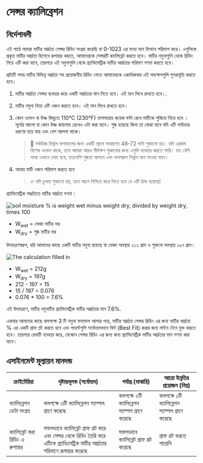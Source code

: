 # সেন্সর ক্যালিব্রেশন

## নির্দেশাবলী

এই পাঠে আমরা মাটির আর্দ্রতা সেন্সর রিডিং সংগ্রহ করেছি যা 0-1023 এর মধ্যে মান হিসাবে পরিমাপ করে। এগুলিকে প্রকৃত মাটির আর্দ্রতা হিসেবে রূপান্তর করতে, আমাদেরকে সেন্সরটি ক্যালিব্রেট করতে হবে। মাটির নমুনাগুলি থেকে রিডিং নিয়ে এটি করা যাবে, তারপরে এই নমুনাগুলি থেকে গ্র্যাভিমেট্রিক মাটির আর্দ্রতার পরিমাণ গণনা করতে হবে।

প্রতিটি সময় মাটির বিভিন্ন আর্দ্রতা সহ প্রয়োজনীয় রিডিং পেতে আমাদেরকে একাধিকবার এই পদক্ষেপগুলি পুনরাবৃত্তি করতে হবে।

1. মাটির আর্দ্রতা সেন্সর ব্যবহার করে একটি আর্দ্রতার মান নিতে হবে। এই মান লিখে রাখতে হবে।.

1. মাটির নমুনা নিয়ে এটি ওজন করতে হবে। এই মান লিখে রাখতে হবে।

1. কোন ওভেন বা উষ্ণ কিছুতে 110°C (230°F) তাপমাত্রায় কয়েক ঘন্টা রেখে মাটিকে শুকিয়ে নিতে হবে । সূর্যের আলো বা কোন উষ্ণ জায়গায় রেখেও এটা করা যাবে। শুষ্ক হয়েছে কিনা তা বোঝা যাবে যদি এটি পাউডার ধরণের হয়ে যায় এবং বেশ আলগা থাকে।

    > 💁 সর্বাধিক নির্ভুল ফলাফলের জন্য একটি ল্যাবে সাধারণত 48-72 ঘন্টা শুকানো হয়। যদি এরকম বিশেষ ওভেন থাকে, তবে আমরা আরও দীর্ঘক্ষণ শুকানোর জন্য এগুলি ব্যবহার করতে পারি। যত বেশি সময় এখানে দেয়া হবে, ততবেশি শুষ্কতা আসবে এবং ফলস্বরূপ নির্ভুল মান পাওয়া যাবে।

1. আবার মাটি ওজন পরিমাপ করতে হবে

    > 🔥 যদি চুলায় শুকানো হয়, তবে আগে নিশ্চিত করে নিতে হবে যে এটি ঠান্ড হয়েছে!

গ্র্যাভিমেট্রিক পদ্ধতিতে মাটির আর্দ্রতা গণনা :

![soil moisture % is weight wet minus weight dry, divided by weight dry, times 100](../../../images/gsm-calculation.png)

* W<sub>wet</sub> = ভেজা মাটির ভর
* W<sub>dry</sub> = শুষ্ক মাটির ভর

উদাহরণস্বরূপ, ধরি আমাদের কাছে একটি মাটির নমুনা রয়েছে যা ভেজা অবস্থায় ২১২ গ্রাম ও শুকনো অবস্থায় ১৯৭ গ্রাম।

![The calculation filled in](../../../images/gsm-calculation-example.png)

* W<sub>wet</sub> = 212g
* W<sub>dry</sub> = 197g
* 212 - 197 = 15
* 15 / 197 = 0.076
* 0.076 * 100 = 7.6%

এই উদাহরণে, মাটির নমুনাটির গ্র্যাভিমেট্রিক মাটির আর্দ্রতার মান 7.6%.

একবার আমাদের কাছে কমপক্ষে 3 টি নমুনা ফলাফল আসার পরে, মাটির আর্দ্রতা সেন্সর রিডিং এর জন্য মাটির আর্দ্রতা % এর একটি গ্রাফ প্লট করতে হবে এবং পয়েন্টগুলি সর্বোত্তমভাবে ফিট (Best Fit) করার জন্য লাইন টেনে যুক্ত করতে হবে। তারপরে রেখাটি ব্যবহার করে, যেকোন সেন্সর রিডিং এর জন্য জন্য গ্র্যাভিমেট্রিক মাটির আর্দ্রতার মান গণনা করা যাবে।

## এসাইনমেন্ট মূল্যায়ন মানদন্ড

| ক্রাইটেরিয়া | দৃষ্টান্তমূলক (সর্বোত্তম) | পর্যাপ্ত (মাঝারি) | আরো উন্নতির প্রয়োজন (নিম্ন) |
| -------- | ------------------------ | ------------------ | ------------------------ |
| ক্যালিব্রেশন ডেটা সংগ্রহ | কমপক্ষে ৩টি ক্যালিব্রেশন স্যাম্পল গ্রহণ করেছে | কমপক্ষে ২টি ক্যালিব্রেশন স্যাম্পল গ্রহণ করেছে |কমপক্ষে ১টি ক্যালিব্রেশন স্যাম্পল গ্রহণ করেছে |
| ক্যালিব্রেট করা রিডিং এ রুপান্তর | সফলভাবে ক্যালিব্রেট  গ্রাফ প্লট করে এবং সেন্সর থেকে রিডিং তৈরি করে এটিকে গ্র্যাভিমেট্রিক মাটির আর্দ্রতার পরিমাণে রূপান্তর করেছে |  সফলভাবে ক্যালিব্রেট  গ্রাফ প্লট করেছে | গ্রাফ প্লট করতে পারেনি |
